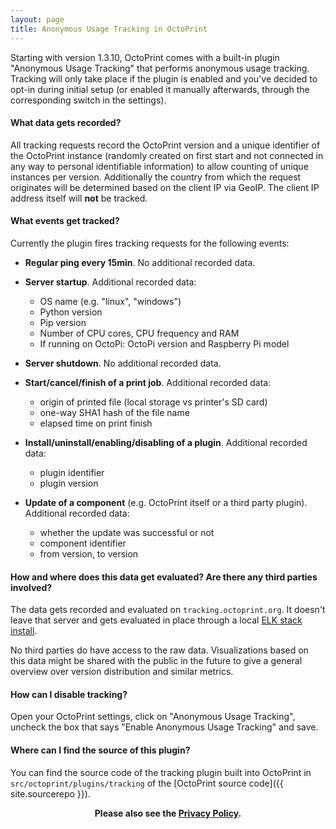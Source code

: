 ```yaml
---
layout: page
title: Anonymous Usage Tracking in OctoPrint
---
```


Starting with version 1.3.10, OctoPrint comes with a built-in plugin "Anonymous Usage Tracking" that performs anonymous 
usage tracking. Tracking will only take place if the plugin is enabled and you've decided to opt-in during initial 
setup (or enabled it manually afterwards, through the corresponding switch in the settings).

#### What data gets recorded?

All tracking requests record the OctoPrint version and a unique identifier of the OctoPrint instance (randomly created on first
start and not connected in any way to personal identifiable information) to allow counting of unique instances per 
version. Additionally the country from which the request originates will be determined based on the client IP via GeoIP.
The client IP address itself will **not** be tracked.

#### What events get tracked?

Currently the plugin fires tracking requests for the following events:

  * **Regular ping every 15min**. No additional recorded data.

  * **Server startup**. Additional recorded data: 
    * OS name (e.g. "linux", "windows")
    * Python version
    * Pip version
    * Number of CPU cores, CPU frequency and RAM
    * If running on OctoPi: OctoPi version and Raspberry Pi model

  * **Server shutdown**. No additional recorded data.

  * **Start/cancel/finish of a print job**. Additional recorded data: 
    * origin of printed file (local storage vs printer's SD card)
    * one-way SHA1 hash of the file name
    * elapsed time on print finish

  * **Install/uninstall/enabling/disabling of a plugin**. Additional recorded data: 
    * plugin identifier
    * plugin version

  * **Update of a component** (e.g. OctoPrint itself or a third party plugin). Additional recorded data:
    * whether the update was successful or not
    * component identifier
    * from version, to version

#### How and where does this data get evaluated? Are there any third parties involved?

The data gets recorded and evaluated on `tracking.octoprint.org`. It doesn't leave that server and gets evaluated in 
place through a local [ELK stack install](https://www.elastic.co/elk-stack).

No third parties do have access to the raw data. Visualizations based on this data might be shared with the public
in the future to give a general overview over version distribution and similar metrics.

#### How can I disable tracking?

Open your OctoPrint settings, click on "Anonymous Usage Tracking", uncheck the box that says "Enable Anonymous Usage Tracking" and
save.

#### Where can I find the source of this plugin?

You can find the source code of the tracking plugin built into OctoPrint in `src/octoprint/plugins/tracking` of the 
[OctoPrint source code]({{ site.sourcerepo }}).

<center><strong>Please also see the <a href="/privacy/" rel="nofollow">Privacy Policy</a>.</strong></center>